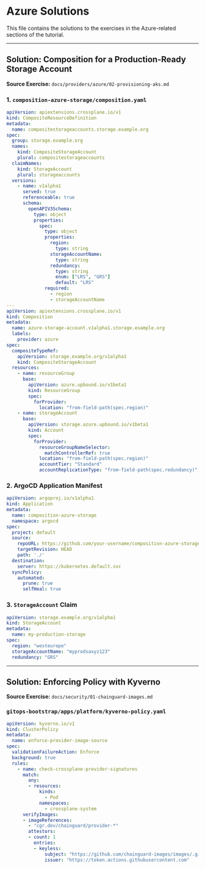 # Azure Solutions

This file contains the solutions to the exercises in the Azure-related sections of the tutorial.

---

## Solution: Composition for a Production-Ready Storage Account

**Source Exercise:** `docs/providers/azure/02-provisioning-aks.md`

### 1. `composition-azure-storage/composition.yaml`

```yaml
apiVersion: apiextensions.crossplane.io/v1
kind: CompositeResourceDefinition
metadata:
  name: compositestorageaccounts.storage.example.org
spec:
  group: storage.example.org
  names:
    kind: CompositeStorageAccount
    plural: compositestorageaccounts
  claimNames:
    kind: StorageAccount
    plural: storageaccounts
  versions:
    - name: v1alpha1
      served: true
      referenceable: true
      schema:
        openAPIV3Schema:
          type: object
          properties:
            spec:
              type: object
              properties:
                region:
                  type: string
                storageAccountName:
                  type: string
                redundancy:
                  type: string
                  enum: ["LRS", "GRS"]
                  default: "LRS"
              required:
                - region
                - storageAccountName
---
apiVersion: apiextensions.crossplane.io/v1
kind: Composition
metadata:
  name: azure-storage-account.v1alpha1.storage.example.org
  labels:
    provider: azure
spec:
  compositeTypeRef:
    apiVersion: storage.example.org/v1alpha1
    kind: CompositeStorageAccount
  resources:
    - name: resourceGroup
      base:
        apiVersion: azure.upbound.io/v1beta1
        kind: ResourceGroup
        spec:
          forProvider:
            location: "from-field-path(spec.region)"
    - name: storageAccount
      base:
        apiVersion: storage.azure.upbound.io/v1beta1
        kind: Account
        spec:
          forProvider:
            resourceGroupNameSelector:
              matchControllerRef: true
            location: "from-field-path(spec.region)"
            accountTier: "Standard"
            accountReplicationType: "from-field-path(spec.redundancy)"
```

### 2. ArgoCD Application Manifest

```yaml
apiVersion: argoproj.io/v1alpha1
kind: Application
metadata:
  name: composition-azure-storage
  namespace: argocd
spec:
  project: default
  source:
    repoURL: https://github.com/your-username/composition-azure-storage.git
    targetRevision: HEAD
    path: './'
  destination:
    server: https://kubernetes.default.svc
  syncPolicy:
    automated:
      prune: true
      selfHeal: true
```

### 3. `StorageAccount` Claim

```yaml
apiVersion: storage.example.org/v1alpha1
kind: StorageAccount
metadata:
  name: my-production-storage
spec:
  region: "westeurope"
  storageAccountName: "myprodsaxyz123"
  redundancy: "GRS"
```

---

## Solution: Enforcing Policy with Kyverno

**Source Exercise:** `docs/security/01-chainguard-images.md`

### `gitops-bootstrap/apps/platform/kyverno-policy.yaml`

```yaml
apiVersion: kyverno.io/v1
kind: ClusterPolicy
metadata:
  name: enforce-provider-image-source
spec:
  validationFailureAction: Enforce
  background: true
  rules:
    - name: check-crossplane-provider-signatures
      match:
        any:
        - resources:
            kinds:
              - Pod
            namespaces:
              - crossplane-system
      verifyImages:
      - imageReferences:
        - "cgr.dev/chainguard/provider-*"
        attestors:
        - count: 1
          entries:
          - keyless:
              subject: "https://github.com/chainguard-images/images/.github/workflows/release.yaml@refs/heads/main"
              issuer: "https://token.actions.githubusercontent.com"
```
